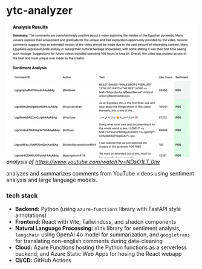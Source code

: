 # ytc-analyzer

![demo of ytc-analyzer showing analyzed youtube comments](./assets/demo.png)
*analysis of https://www.youtube.com/watch?v=NDsO1LT_0lw*

analyzes and summarizes comments from YouTube videos using sentiment analysis and large language models. 

### tech stack
- **Backend:** Python (using `azure-functions` library with FastAPI style annotations)
- **Frontend:** React with Vite, Tailwindcss, and shadcn components
- **Natural Language Processing:** `nltk` library for sentiment analysis, `langchain` using OpenAI 4o model for summarization, and `googletrans` for translating non-english comments during data-cleaning
- **Cloud:** Azure Functions hosting the Python functions as a serverless backend, and Azure Static Web Apps for hosing the React webapp
- **CI/CD:** GitHub Actions
